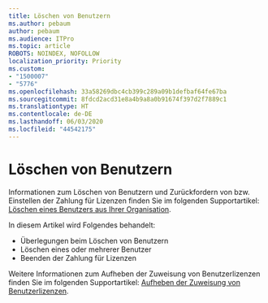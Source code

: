 ```yaml
---
title: Löschen von Benutzern
ms.author: pebaum
author: pebaum
ms.audience: ITPro
ms.topic: article
ROBOTS: NOINDEX, NOFOLLOW
localization_priority: Priority
ms.custom:
- "1500007"
- "5776"
ms.openlocfilehash: 33a58269dbc4cb399c289a09b1defbaf64fe67ba
ms.sourcegitcommit: 8fdcd2acd31e8a4b9a8a0b91674f397d2f7889c1
ms.translationtype: HT
ms.contentlocale: de-DE
ms.lasthandoff: 06/03/2020
ms.locfileid: "44542175"
---
```

# <a name="delete-one-or-more-users"></a>Löschen von Benutzern

Informationen zum Löschen von Benutzern und Zurückfordern von bzw. Einstellen der Zahlung für Lizenzen finden Sie im folgenden Supportartikel: [Löschen eines Benutzers aus Ihrer Organisation](https://docs.microsoft.com/microsoft-365/admin/add-users/delete-a-user?view=o365-worldwide).

In diesem Artikel wird Folgendes behandelt:

- Überlegungen beim Löschen von Benutzern
- Löschen eines oder mehrerer Benutzer
- Beenden der Zahlung für Lizenzen

Weitere Informationen zum Aufheben der Zuweisung von Benutzerlizenzen finden Sie im folgenden Supportartikel: [Aufheben der Zuweisung von Benutzerlizenzen](https://docs.microsoft.com/microsoft-365/admin/manage/remove-licenses-from-users?view=o365-worldwide).